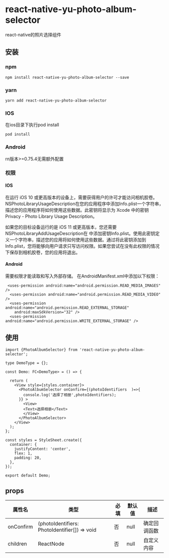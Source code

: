 # react-native-yu-photo-album-selector
react-native的照片选择组件

## 安装

### npm
```
npm install react-native-yu-photo-album-selector --save
```

### yarn
```
yarn add react-native-yu-photo-album-selector
```

### IOS
在ios目录下执行pod install
```
pod install
```

### Android
rn版本>=0.75.4无需额外配置

### 权限

#### IOS
在运行 iOS 10 或更高版本的设备上，需要获得用户的许可才能访问相机胶卷。NSPhotoLibraryUsageDescription在您的应用程序中添加Info.plist一个字符串，描述您的应用程序将如何使用这些数据。此密钥将显示为 Xcode 中的密钥Privacy - Photo Library Usage Description。

如果您的目标设备运行的是 iOS 11 或更高版本，您还需要NSPhotoLibraryAddUsageDescription在 中添加密钥Info.plist。使用此密钥定义一个字符串，描述您的应用将如何使用这些数据。通过将此密钥添加到Info.plist，您将能够向用户请求只写访问权限。如果您尝试在没有此权限的情况下保存到相机胶卷，您的应用将退出。

#### Android
需要权限才能读取和写入外部存储。
在AndroidManifest.xml中添加以下权限：
```
 <uses-permission android:name="android.permission.READ_MEDIA_IMAGES" />
  <uses-permission android:name="android.permission.READ_MEDIA_VIDEO" />
  <uses-permission android:name="android.permission.READ_EXTERNAL_STORAGE"
    android:maxSdkVersion="32" />
  <uses-permission android:name="android.permission.WRITE_EXTERNAL_STORAGE" />
```

## 使用
```
import {PhotoAlbumSelector} from 'react-native-yu-photo-album-selector';

type DemoType = {};

const Demo: FC<DemoType> = () => {
 
  return (
    <View style={styles.container}>
      <PhotoAlbumSelector onConfirm={(photoIdentifiers  )=>{
        console.log('选择了相册',photoIdentifiers);
      }} >
        <View>
        <Text>选择相册</Text>
        </View>
      </PhotoAlbumSelector>
    </View>
  );
};

const styles = StyleSheet.create({
  container: {
    justifyContent: 'center',
    flex: 1,
    padding: 20,
  },
});

export default Demo;
```

## props

| 属性名       | 类型                                            | 必填 | 默认值  | 描述     |
|-----------|-----------------------------------------------|----|------|--------|
| onConfirm | (photoIdentifiers: PhotoIdentifier[]) => void | 否  | null | 确定回调函数 |
| children  | ReactNode                                     | 否  | null | 自定义内容  |



